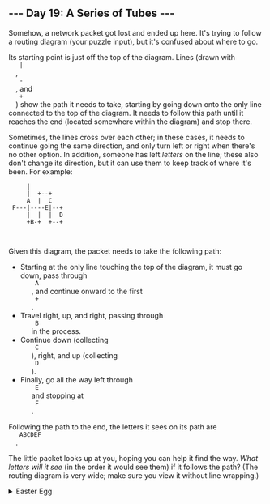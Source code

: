 <article class="day-desc">
 <h2>
  --- Day 19: A Series of Tubes ---
 </h2>
 <p>
  Somehow, a network packet got
  <span title="I know how fast it's going, but I don't know where it is.">
   lost
  </span>
  and ended up here.  It's trying to follow a routing diagram (your puzzle input), but it's confused about where to go.
 </p>
 <p>
  Its starting point is just off the top of the diagram. Lines (drawn with
  <code>
   |
  </code>
  ,
  <code>
   -
  </code>
  , and
  <code>
   +
  </code>
  ) show the path it needs to take, starting by going down onto the only line connected to the top of the diagram. It needs to follow this path until it reaches the end (located somewhere within the diagram) and stop there.
 </p>
 <p>
  Sometimes, the lines cross over each other; in these cases, it needs to continue going the same direction, and only turn left or right when there's no other option.  In addition, someone has left
  <em>
   letters
  </em>
  on the line; these also don't change its direction, but it can use them to keep track of where it's been. For example:
 </p>
 <pre><code>     |          
     |  +--+    
     A  |  C    
 F---|----E|--+ 
     |  |  |  D 
     +B-+  +--+

</code></pre>

 <p>
  Given this diagram, the packet needs to take the following path:
 </p>
 <ul>
  <li>
   Starting at the only line touching the top of the diagram, it must go down, pass through
   <code>
    A
   </code>
   , and continue onward to the first
   <code>
    +
   </code>
   .
  </li>
  <li>
   Travel right, up, and right, passing through
   <code>
    B
   </code>
   in the process.
  </li>
  <li>
   Continue down (collecting
   <code>
    C
   </code>
   ), right, and up (collecting
   <code>
    D
   </code>
   ).
  </li>
  <li>
   Finally, go all the way left through
   <code>
    E
   </code>
   and stopping at
   <code>
    F
   </code>
   .
  </li>
 </ul>
 <p>
  Following the path to the end, the letters it sees on its path are
  <code>
   ABCDEF
  </code>
  .
 </p>
 <p>
  The little packet looks up at you, hoping you can help it find the way.
  <em>
   What letters will it see
  </em>
  (in the order it would see them) if it follows the path? (The routing diagram is very wide; make sure you view it without line wrapping.)
 </p>
</article>

<details><summary>Easter Egg</summary>

         <span title="I know how fast it's going, but I don't know where it is.">
        lost
        </span>

</details>

